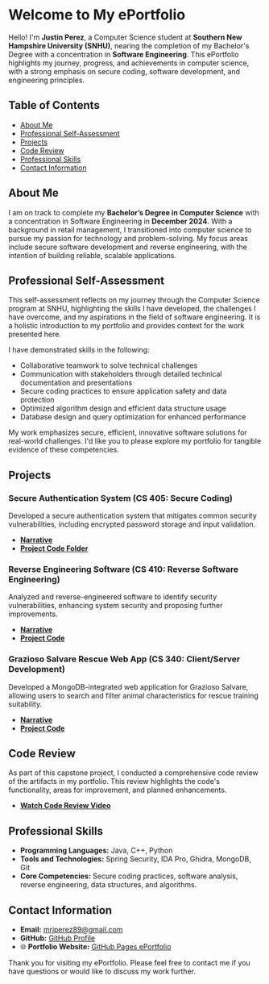 # Welcome to My ePortfolio

Hello! I'm **Justin Perez**, a Computer Science student at **Southern New Hampshire University (SNHU)**, nearing the completion of my Bachelor's Degree with a concentration in **Software Engineering**. This ePortfolio highlights my journey, progress, and achievements in computer science, with a strong emphasis on secure coding, software development, and engineering principles.

## Table of Contents
- [About Me](#about-me)
- [Professional Self-Assessment](#professional-self-assessment)
- [Projects](#projects)
- [Code Review](#code-review)
- [Professional Skills](#professional-skills)
- [Contact Information](#contact-information)

## About Me
I am on track to complete my **Bachelor’s Degree in Computer Science** with a concentration in Software Engineering in **December 2024**. With a background in retail management, I transitioned into computer science to pursue my passion for technology and problem-solving. My focus areas include secure software development and reverse engineering, with the intention of building reliable, scalable applications.

## Professional Self-Assessment
This self-assessment reflects on my journey through the Computer Science program at SNHU, highlighting the skills I have developed, the challenges I have overcome, and my aspirations in the field of software engineering. It is a holistic introduction to my portfolio and provides context for the work presented here.

I have demonstrated skills in the following:
- Collaborative teamwork to solve technical challenges
- Communication with stakeholders through detailed technical documentation and presentations
- Secure coding practices to ensure application safety and data protection
- Optimized algorithm design and efficient data structure usage
- Database design and query optimization for enhanced performance

My work emphasizes secure, efficient, innovative software solutions for real-world challenges. I'd like you to please explore my portfolio for tangible evidence of these competencies.

## Projects

### Secure Authentication System (CS 405: Secure Coding)
Developed a secure authentication system that mitigates common security vulnerabilities, including encrypted password storage and input validation.
- **[Narrative](CS%20499%20Milestone%20Two%20Narrative.docx)**
- **[Project Code Folder](https://github.com/Mrjperez89/ePortfolio/tree/main/5-2%20EncryptionCodingActivity)**

### Reverse Engineering Software (CS 410: Reverse Software Engineering)
Analyzed and reverse-engineered software to identify security vulnerabilities, enhancing system security and proposing further improvements.
- **[Narrative](CS%20499%20Milestone%20Three%20Narrative.docx)**
- **[Project Code](CS410Project)**

### Grazioso Salvare Rescue Web App (CS 340: Client/Server Development)
Developed a MongoDB-integrated web application for Grazioso Salvare, allowing users to search and filter animal characteristics for rescue training suitability.
- **[Narrative](CS%20499%20Milestone%20Four%20Narrative.docx)**
- **[Project Code](international-rescue-animal-training-company-Grazioso-Salvare)**

## Code Review
As part of this capstone project, I conducted a comprehensive code review of the artifacts in my portfolio. This review highlights the code's functionality, areas for improvement, and planned enhancements.

- **[Watch Code Review Video](https://youtu.be/72ZpKvantUk)**

## Professional Skills
- **Programming Languages:** Java, C++, Python
- **Tools and Technologies:** Spring Security, IDA Pro, Ghidra, MongoDB, Git
- **Core Competencies:** Secure coding practices, software analysis, reverse engineering, data structures, and algorithms.

## Contact Information
- **Email:** [mrjperez89@gmail.com](mailto:mrjperez89@gmail.com)
- **GitHub:** [GitHub Profile](https://github.com/Mrjperez89)
- 🌐 **Portfolio Website:** [GitHub Pages ePortfolio](https://mrjperez89.github.io/ePortfolio)

Thank you for visiting my ePortfolio. Please feel free to contact me if you have questions or would like to discuss my work further.
